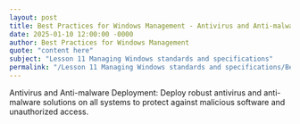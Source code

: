 ```yaml
---
layout: post
title: Best Practices for Windows Management - Antivirus and Anti-malware Deployment
date: 2025-01-10 12:00:00 -0000
author: Best Practices for Windows Management
quote: "content here"
subject: "Lesson 11 Managing Windows standards and specifications"
permalink: "/Lesson 11 Managing Windows standards and specifications/Best Practices for Windows Management/Best Practices for Windows Management - Antivirus and Anti-malware Deployment"
---
```


Antivirus and Anti-malware Deployment: Deploy robust antivirus and anti-malware solutions on all systems to protect against malicious software and unauthorized access.
